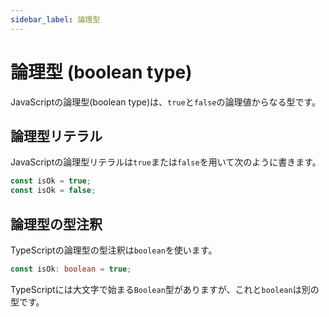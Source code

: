```yaml
---
sidebar_label: 論理型
---
```


# 論理型 (boolean type)

JavaScriptの論理型(boolean type)は、`true`と`false`の論理値からなる型です。

## 論理型リテラル

JavaScriptの論理型リテラルは`true`または`false`を用いて次のように書きます。

```js
const isOk = true;
const isOk = false;
```

## 論理型の型注釈

TypeScriptの論理型の型注釈は`boolean`を使います。

```ts
const isOk: boolean = true;
```

TypeScriptには大文字で始まる`Boolean`型がありますが、これと`boolean`は別の型です。

